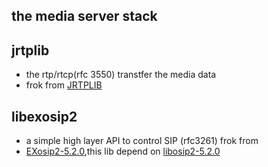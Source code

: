 ## the media server stack
## jrtplib
* the rtp/rtcp(rfc 3550) transtfer the media data
* frok from [JRTPLIB](https://github.com/j0r1/JRTPLIB.git)
## libexosip2
*  a  simple  high layer API to control SIP (rfc3261) frok from 
*  [EXosip2-5.2.0](http://download.savannah.nongnu.org/releases/exosip/),this lib depend on [libosip2-5.2.0](http://ftp.gnu.org/gnu/osip/)
